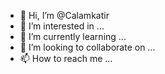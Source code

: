 - 👋 Hi, I’m @Calamkatir
- 👀 I’m interested in ...
- 🌱 I’m currently learning ...
- 💞️ I’m looking to collaborate on ...
- 📫 How to reach me ...

<!---
Calamkatir/Calamkatir is a ✨ special ✨ repository because its `README.md` (this file) appears on your GitHub profile.
You can click the Preview link to take a look at your changes.
--->

